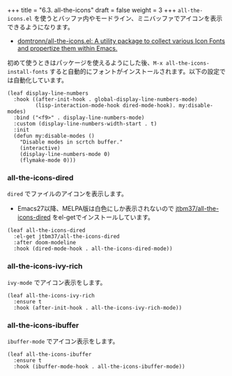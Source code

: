 +++
title = "6.3. all-the-icons"
draft = false
weight = 3
+++
`all-the-icons.el` を使うとバッファ内やモードライン、ミニバッファでアイコンを表示できるようになります。

* [domtronn/all-the-icons.el: A utility package to collect various Icon Fonts and propertize them within Emacs.](https://github.com/domtronn/all-the-icons.el)

初めて使うときはパッケージを使えるようにした後、`M-x all-the-icons-install-fonts` すると自動的にフォントがインストールされます。以下の設定では自動化しています。

```emacs-lisp
(leaf display-line-numbers
  :hook ((after-init-hook . global-display-line-numbers-mode)
		 (lisp-interaction-mode-hook dired-mode-hook). my:disable-modes)
  :bind ("<f9>" . display-line-numbers-mode)
  :custom (display-line-numbers-width-start . t)
  :init
  (defun my:disable-modes ()
	"Disable modes in scrtch buffer."
	(interactive)
	(display-line-numbers-mode 0)
	(flymake-mode 0)))
```
### all-the-icons-dired
`dired` でファイルのアイコンを表示します。

* Emacs27以降、MELPA版は白色にしか表示されないので [jtbm37/all-the-icons-dired](https://github.com/jtbm37/all-the-icons-dired) をel-getでインストールしています。
```elisp
(leaf all-the-icons-dired
  :el-get jtbm37/all-the-icons-dired
  :after doom-modeline
  :hook (dired-mode-hook . all-the-icons-dired-mode))
```
### all-the-icons-ivy-rich
`ivy-mode` でアイコン表示をします。
```elisp
(leaf all-the-icons-ivy-rich
  :ensure t
  :hook (after-init-hook . all-the-icons-ivy-rich-mode))
```

### all-the-icons-ibuffer
`ibuffer-mode` でアイコン表示をします。
```elisp
(leaf all-the-icons-ibuffer
  :ensure t
  :hook (ibuffer-mode-hook . all-the-icons-ibuffer-mode))
```
